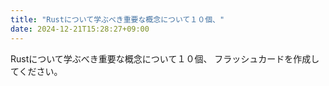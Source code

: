 ```yaml
---
title: "Rustについて学ぶべき重要な概念について１０個、"
date: 2024-12-21T15:28:27+09:00
---
```

Rustについて学ぶべき重要な概念について１０個、
フラッシュカードを作成してください。
